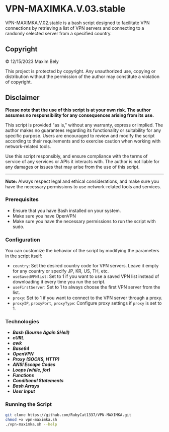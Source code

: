 # VPN-MAXIMKA.V.03.stable

VPN-MAXIMKA.V.02.stable is a bash script designed to facilitate VPN connections by retrieving a list of VPN servers and connecting to a randomly selected server from a specified country.

## Copyright

© 12/15/2023 Maxim Bely

This project is protected by copyright. Any unauthorized use, copying or distribution without the permission of the author may constitute a violation of copyright.

## Disclaimer

**Please note that the use of this script is at your own risk. The author assumes no responsibility for any consequences arising from its use.**

This script is provided "as is," without any warranty, express or implied. The author makes no guarantees regarding its functionality or suitability for any specific purpose. Users are encouraged to review and modify the script according to their requirements and to exercise caution when working with network-related tools.

Use this script responsibly, and ensure compliance with the terms of service of any services or APIs it interacts with. The author is not liable for any damages or issues that may arise from the use of this script.

---

**Note:** Always respect legal and ethical considerations, and make sure you have the necessary permissions to use network-related tools and services.

### Prerequisites

- Ensure that you have Bash installed on your system.
- Make sure you have OpenVPN
- Make sure you have the necessary permissions to run the script with sudo.

### Configuration

You can customize the behavior of the script by modifying the parameters in the script itself:

- `country`: Set the desired country code for VPN servers. Leave it empty for any country or specify JP, KR, US, TH, etc.
- `useSavedVPNlist`: Set to 1 if you want to use a saved VPN list instead of downloading it every time you run the script.
- `useFirstServer`: Set to 1 to always choose the first VPN server from the list.
- `proxy`: Set to 1 if you want to connect to the VPN server through a proxy.
- `proxyIP`, `proxyPort`, `proxyType`: Configure proxy settings if `proxy` is set to 1.

### Technologies

- ***Bash (Bourne Again SHell)***
- ***cURL***
- ***awk***
- ***Base64***
- ***OpenVPN***
- ***Proxy (SOCKS, HTTP)***
- ***ANSI Escape Codes***
- ***Loops (while, for)***
- ***Functions***
- ***Conditional Statements***
- ***Bash Arrays***
- ***User Input***

### Running the Script
```bash
git clone https://github.com/RubyCat1337/VPN-MAXIMKA.git
chmod +x vpn-maximka.sh
./vpn-maximka.sh --help

